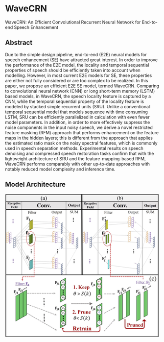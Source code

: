 # WaveCRN
WaveCRN: An Efficient Convolutional Recurrent Neural Network for End-to-end Speech Enhancement

## Abstract
Due to the simple design pipeline, end-to-end (E2E) neural models for speech enhancement (SE) have attracted great interest. In order to improve the performance of the E2E model, the locality and temporal sequential properties of speech should be efficiently taken into account when modelling. However, in most current E2E models for SE, these properties are either not fully considered or are too complex to be realized. In this paper, we propose an efficient E2E SE model, termed WaveCRN. Comparing to convolutional neural network (CNN) or long short-term memory (LSTM) based models, in WaveCRN, the speech locality feature is captured by a CNN, while the temporal sequential property of the locality feature is modeled by stacked simple recurrent units (SRU). Unlike a conventional temporal sequential model that models sequence with time consuming LSTM, SRU can be efficiently parallelized in calculation with even fewer model parameters. In addition, in order to more effectively suppress the noise components in the input noisy speech, we derive a novel restricted feature masking (RFM) approach that performs enhancement on the feature maps in the hidden layers; this is different from the approach that applies the estimated ratio mask on the noisy spectral features, which is commonly used in speech separation methods. Experimental results on speech denoising and compressed speech restoration tasks confirm that with the lightweight architecture of SRU and the feature-mapping-based RFM, WaveCRN performs comparably with other up-to-date approaches with notably reduced model complexity and inference time.

## Model Architecture
![image](https://github.com/WilliamYu1993/ICSE/blob/master/images/pruning_overall.png)
